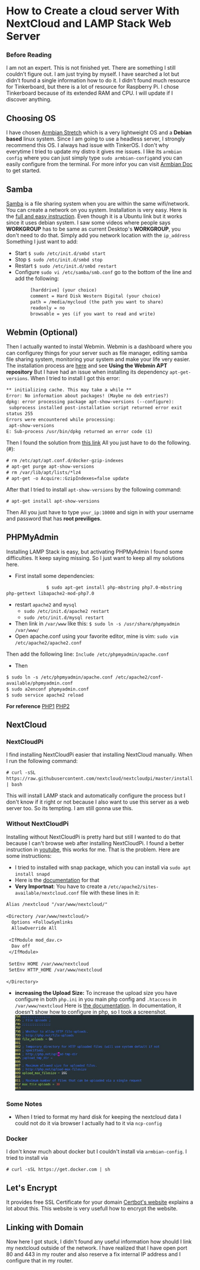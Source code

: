 # How to Create a cloud server With NextCloud and LAMP Stack Web Server 

### Before Reading
I am not an expert. This is not finished yet. There are something I still couldn't figure out. I am just trying by myself. I have searched a lot but didn't found a single information how to do it. I didn't found much resource for Tinkerboard, but there is a lot of resource for Raspberry Pi. I chose Tinkerboard because of its extended RAM and CPU. I will update if I discover anything.

## Choosing OS
I have chosen [Armbian Stretch](https://www.armbian.com/tinkerboard/) which is a very lightweight OS and a __Debian based__ linux system. Since I am going to use a headless server, I strongly recommend this OS. I always had issue with TinkerOS. I don't why everytime I tried to update my distro it gives me issues. I like its `armbian config` where you can just simply type `sudo armbian-config`and you can easily configure from the terminal. For more infor you can visit [Armbian Doc](https://docs.armbian.com/) to get started.

## Samba
[Samba](https://www.samba.org) is a file sharing system when you are within the same wifi/network. You can create a network on you system. Installation is very easy. Here is the [full and easy instruction](https://tutorials.ubuntu.com/tutorial/install-and-configure-samba#0). Even though it is a Ubuntu link but it works since it uses debian system. I saw some videos where people says **WORKGROUP** has to be same as current Desktop's **WORKGROUP**, you don't need to do that. Simply add you network location with the `ip_address` Something I just want to add:
- Start `$ sudo /etc/init.d/smbd start`
- Stop `$ sudo /etc/init.d/smbd stop`
- Restart `$ sudo /etc/init.d/smbd restart`
- Configure `sudo vi /etc/samba/smb.conf` go to the bottom of the line and add the following:
```
         [harddrive] (your choice)
         comment = Hard Disk Western Digital (your choice)
         path = /media/mycloud (the path you want to share)
         readonly = no
         browsable = yes (if you want to read and write)
```

## Webmin (Optional)
Then I actually wanted to instal Webmin. Webmin is a dashboard where you can configurey things for your server such as file manager, editing samba file sharing system, monitoring your system and make your life very easier. The installation process are [here](http://www.webmin.com/deb.html) and see **Using the Webmin APT repository**
But I have had an issue when installing its dependency `apt-get-versions`. When I tried to install I got this error:
```
** initializing cache. This may take a while **
Error: No information about packages! (Maybe no deb entries?)
dpkg: error processing package apt-show-versions (--configure):
 subprocess installed post-installation script returned error exit status 255
Errors were encountered while processing:
 apt-show-versions
E: Sub-process /usr/bin/dpkg returned an error code (1)

```
Then I found the solution from [this link](https://askubuntu.com/questions/916199/install-apt-show-versions-inside-an-ubuntu-docker-container)
All you just have to do the following.(#):

```
# rm /etc/apt/apt.conf.d/docker-gzip-indexes
# apt-get purge apt-show-versions
# rm /var/lib/apt/lists/*lz4
# apt-get -o Acquire::GzipIndexes=false update

```
After that I tried to install `apt-show-versions` by the following command:
```
# apt-get install apt-show-versions
```
Then All you just have to type `your_ip:10000` and sign in with your username and password that has **root previliges**.

## PHPMyAdmin
Installing LAMP Stack is easy, but activating PHPMyAdmin I found some difficulties. It keep saying missing. So I just want to keep all my solutions here.
- First install some dependencies: 
```               
               $ sudo apt-get install php-mbstring php7.0-mbstring php-gettext libapache2-mod-php7.0
```
- restart `apache2` and `mysql`
  - `sudo /etc/init.d/apache2 restart`
  - `sudo /etc/init.d/mysql restart`
- Then link in `/var/www` like this: `$ sudo ln -s /usr/share/phpmyadmin /var/www/`
- Open apache.conf using your favorite editor, mine is vim: `sudo vim /etc/apache2/apache2.conf`

Then add the following line: `Include /etc/phpmyadmin/apache.conf`

- Then
```
$ sudo ln -s /etc/phpmyadmin/apache.conf /etc/apache2/conf-available/phpmyadmin.conf
$ sudo a2enconf phpmyadmin.conf
$ sudo service apache2 reload
```

**For reference** [PHP1](https://stackoverflow.com/questions/10769148/extension-mysqli-is-missing-phpmyadmin-doesnt-work) [PHP2](https://askubuntu.com/questions/387062/how-to-solve-the-phpmyadmin-not-found-issue-after-upgrading-php-and-apache)
## NextCloud

### NextCloudPi
I find installing NextCloudPi easier that installing NextCloud manually. When I run the following command:
```
# curl -sSL https://raw.githubusercontent.com/nextcloud/nextcloudpi/master/install.sh | bash
```
This will install LAMP stack and automatically configure the process but I don't know if it right or not because I also want to use this server as a web server too. So its tempting. I am still gonna use this.


### Without NextCloudPi
Installing without NextCloudPi is pretty hard but still I wanted to do that because I can't browse web after installing NextCloudPi.
I found a better instruction in [youtube](https://www.youtube.com/watch?v=oIYg2O_ilbw), this works for me. That is the problem. Here are some instructions:

- I tried to installed with snap package, which you can install via `sudo apt install snapd`
- Here is the [documentation](https://docs.nextcloud.com/server/14/admin_manual/installation/source_installation.html#) for that
- **Very Importnat**: You have to create a `/etc/apache2/sites-available/nextcloud.conf` file with these lines in it:
```
Alias /nextcloud "/var/www/nextcloud/"

<Directory /var/www/nextcloud/>
  Options +FollowSymlinks
  AllowOverride All

 <IfModule mod_dav.c>
  Dav off
 </IfModule>

 SetEnv HOME /var/www/nextcloud
 SetEnv HTTP_HOME /var/www/nextcloud

</Directory>
```
- __increasing the Upload Size:__ To increase the upload size you have configure in both `php.ini` in you main php config and `.htaccess` in `/var/www/nextcloud` Here is [the documentation](https://docs.nextcloud.com/server/14/admin_manual/configuration_files/big_file_upload_configuration.html?highlight=limit). In documentation, it doesn't show how to configure in php, so I took a screenshot.
![Config upload size for php.ini](config_upload_size.jpg)
      

### Some Notes

- When I tried to format my hard disk for keeping the nextcloud data I could not do it via browser I actually had to it via `ncp-config`

### Docker
I don't know much about docker but I couldn't install via `armbian-config`. I tried to install via 

```
# curl -sSL https://get.docker.com | sh
```

## Let's Encrypt
It provides free SSL Certificate for your domain [Certbot's website](https://certbot.eff.org/lets-encrypt/debianstretch-apache) explains a lot about this. This website is very usefull how to encrypt the website.
## Linking with Domain
Now here I got stuck, I didn't found any useful information how should I link my nextcloud outside of the network. I have realized that I have open port 80 and 443 in my router and also reserve a fix internal IP address and I configure that in my router. 
